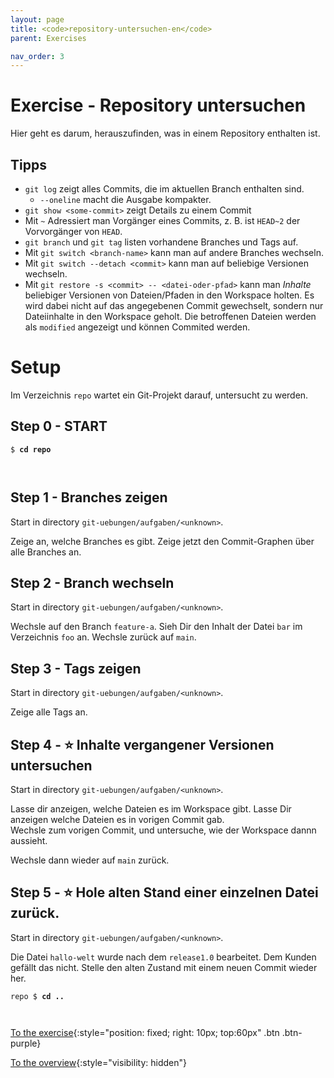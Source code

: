 ```yaml
---
layout: page
title: <code>repository-untersuchen-en</code>
parent: Exercises

nav_order: 3
---
```

# Exercise - Repository untersuchen

Hier geht es darum, herauszufinden, was in einem Repository enthalten ist.

## Tipps

* `git log` zeigt alles Commits, die im aktuellen Branch enthalten sind.
  - `--oneline` macht die Ausgabe kompakter.
* `git show <some-commit>` zeigt Details zu einem Commit
* Mit `~` Adressiert man Vorgänger eines Commits, 
  z. B. ist `HEAD~2` der Vorvorgänger von `HEAD`.
* `git branch` und `git tag` listen vorhandene Branches und Tags auf.
* Mit `git switch <branch-name>` kann man auf andere Branches wechseln.
* Mit `git switch --detach <commit>` kann man auf beliebige Versionen wechseln.
* Mit `git restore -s <commit> -- <datei-oder-pfad>` kann man *Inhalte* beliebiger Versionen 
  von Dateien/Pfaden in den Workspace holten. Es wird dabei nicht auf das angegebenen Commit
  gewechselt, sondern nur Dateiinhalte in den Workspace geholt. Die betroffenen Dateien 
  werden als `modified` angezeigt und können Commited werden.
   
# Setup

Im Verzeichnis `repo` wartet ein Git-Projekt darauf,
untersucht zu werden. 


<h2>Step 0 - START <!-- UEB/Repository untersuchen/0 --></h2>


<pre><code>$ <b>cd repo</b><br><br><br></code></pre>


<h2>Step 1 - Branches zeigen <!-- UEB/Repository untersuchen/1 --></h2>

Start in directory `git-uebungen/aufgaben/<unknown>`.

Zeige an, welche Branches es gibt.
Zeige jetzt den Commit-Graphen über alle Branches an.

<h2>Step 2 - Branch wechseln <!-- UEB/Repository untersuchen/2 --></h2>

Start in directory `git-uebungen/aufgaben/<unknown>`.

Wechsle auf den Branch `feature-a`.
Sieh Dir den Inhalt der Datei `bar` im Verzeichnis `foo` an.
Wechsle zurück auf `main`.

<h2>Step 3 - Tags zeigen <!-- UEB/Repository untersuchen/3 --></h2>

Start in directory `git-uebungen/aufgaben/<unknown>`.

Zeige alle Tags an.

<h2>Step 4 - ⭐ Inhalte vergangener Versionen untersuchen <!-- UEB/Repository untersuchen/4 --></h2>

Start in directory `git-uebungen/aufgaben/<unknown>`.

Lasse dir anzeigen, welche Dateien es im Workspace gibt.
Lasse Dir anzeigen welche Dateien es in vorigen Commit gab.            
Wechsle zum vorigen Commit, und untersuche, wie der Workspace dannn aussieht.

Wechsle dann wieder auf `main` zurück.

<h2>Step 5 - ⭐ Hole alten Stand einer einzelnen Datei zurück. <!-- UEB/Repository untersuchen/5 --></h2>

Start in directory `git-uebungen/aufgaben/<unknown>`.

Die Datei `hallo-welt` wurde nach dem `release1.0` bearbeitet.
Dem Kunden gefällt das nicht. Stelle den alten Zustand mit
einem neuen Commit wieder her. 


<pre><code>repo $ <b>cd ..</b><br><br><br></code></pre>


[To the exercise](loesung-repository-untersuchen.html){:style="position: fixed; right: 10px; top:60px" .btn .btn-purple}

[To the overview](../../ueberblick.html){:style="visibility: hidden"}

